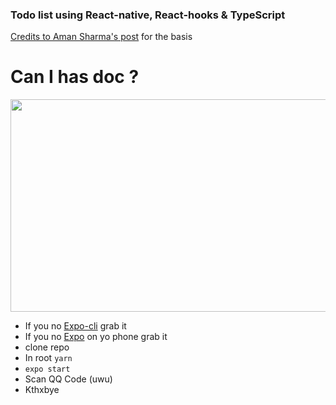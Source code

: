 ### Todo list using React-native, React-hooks & TypeScript

[Credits to Aman Sharma's post](https://medium.com/@amanshharma/react-native-todo-app-using-typescript-and-hooks-bacc5db05100) for the basis

# Can I has doc ?
<p align="center">
  <img src="https://www.mapzen.com/assets/images/open-source-docs/cat-and-docs-resized.png" width="600" height="340"/>
</p>

- If you no [Expo-cli](https://expo.io/learn) grab it
- If you no [Expo](https://play.google.com/store/apps/details?id=host.exp.exponent&hl=en_GB) on yo phone grab it
- clone repo
- In root `yarn`
- `expo start`
- Scan QQ Code (uwu)
- Kthxbye